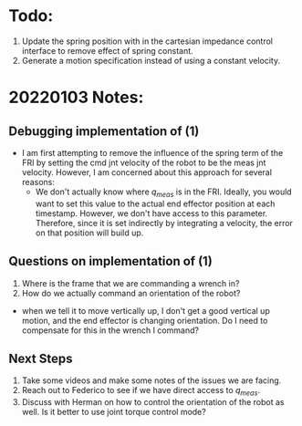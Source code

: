 # Todo:
1. Update the spring position with in the cartesian impedance control interface to remove effect of spring constant.
2. Generate a motion specification instead of using a constant velocity.

# 20220103 Notes:

## Debugging implementation of (1)
- I am first attempting to remove the influence of the spring term of the FRI by setting the cmd jnt velocity of the robot to be the meas jnt velocity. However, I am concerned about this approach for several reasons:
  - We don't actually know where $q_{meas}$ is in the FRI. Ideally, you would want to set this value to the actual end effector position at each timestamp. However, we don't have access to this parameter. Therefore, since it is set indirectly by integrating a velocity, the error on that position will build up. 

## Questions on implementation of (1)
1. Where is the frame that we are commanding a wrench in?
2. How do we actually command an orientation of the robot?
  - when we tell it to move vertically up, I don't get a good vertical up motion, and the end effector is changing orientation. Do I need to compensate for this in the wrench I command?

## Next Steps
1. Take some videos and make some notes of the issues we are facing.
2. Reach out to Federico to see if we have direct access to $q_{meas}$. 
3. Discuss with Herman on how to control the orientation of the robot as well. Is it better to use joint torque control mode?
